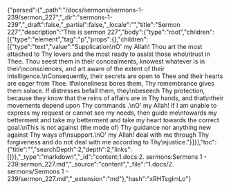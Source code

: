 {"parsed":{"_path":"/docs/sermons/sermons-1-239/sermon_227","_dir":"sermons-1-239","_draft":false,"_partial":false,"_locale":"","title":"Sermon 227","description":"This is sermon 227","body":{"type":"root","children":[{"type":"element","tag":"p","props":{},"children":[{"type":"text","value":"Supplication\nO' my Allah! Thou art the most attached to Thy lovers and the most ready to assist those who\ntrust in Thee. Thou seest them in their concealments, knowest whatever is in their\nconsciences, and art aware of the extent of their intelligence.\nConsequently, their secrets are open to Thee and their hearts are eager from Thee. If\nloneliness bores them, Thy remembrance gives them solace. If distresses befall them, they\nbeseech Thy protection, because they know that the reins of affairs are in Thy hands, and that\ntheir movements depend upon Thy commands .\nO' my Allah! if I am unable to express my request or cannot see my needs, then guide me\ntowards my betterment and take my betterment and take my heart towards the correct goal.\nThis is not against (the mode of) Thy guidance nor anything new against Thy ways of\nsupport.\nO' my Allah! deal with me through Thy forgiveness and do not deal with me according to Thy\njustice."}]}],"toc":{"title":"","searchDepth":2,"depth":2,"links":[]}},"_type":"markdown","_id":"content:1.docs:2. sermons:Sermons 1 - 239:sermon_227.md","_source":"content","_file":"1.docs/2. sermons/Sermons 1 - 239/sermon_227.md","_extension":"md"},"hash":"xRHTsgImLo"}